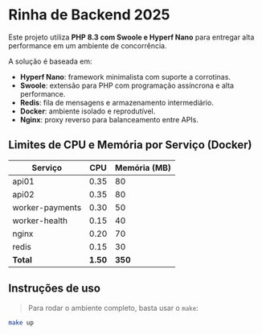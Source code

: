 # Rinha de Backend 2025

Este projeto utiliza **PHP 8.3 com Swoole e Hyperf Nano** para entregar alta performance em um ambiente de concorrência.

A solução é baseada em:

- **Hyperf Nano**: framework minimalista com suporte a corrotinas.
- **Swoole**: extensão para PHP com programação assíncrona e alta performance.
- **Redis**: fila de mensagens e armazenamento intermediário.
- **Docker**: ambiente isolado e reprodutível.
- **Nginx**: proxy reverso para balanceamento entre APIs.

## Limites de CPU e Memória por Serviço (Docker)

| Serviço         | CPU      | Memória (MB) |
|-----------------|----------|--------------|
| api01           | 0.35     | 80           |
| api02           | 0.35     | 80           |
| worker-payments | 0.30     | 50           |
| worker-health   | 0.15     | 40           |
| nginx           | 0.20     | 70           |
| redis           | 0.15     | 30           |
| **Total**       | **1.50** | **350**      |

## Instruções de uso

> Para rodar o ambiente completo, basta usar o `make`:

```bash
make up